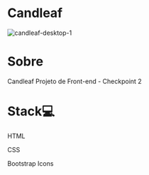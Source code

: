 # Candleaf
 ![candleaf-desktop-_1_](https://github.com/VictorRodrigues16/Candleaf/assets/143040764/11b73c21-fe1e-43fb-9574-45a02eddf341)

# Sobre
Candleaf Projeto de Front-end - Checkpoint 2

# Stack💻

HTML

CSS

Bootstrap Icons
